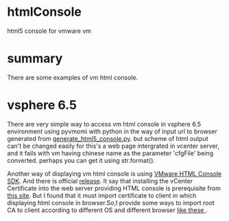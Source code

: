 # htmlConsole
html5 console for vmware vm

# summary
There are some examples of vm html console.

# vsphere 6.5
There are very simple way to access vm html console in vsphere 6.5 environment using pyvmomi with python in the way of input url to browser generated from <a href="https://github.com/vmware/pyvmomi-community-samples/pull/342" >generate_html5_console.py</a>. but scheme of html output can't be changed easily for this's a web page intergrated in vcenter server, and it fails with vm having chinese name as the parameter 'cfgFile' being converted. perhaps you can get it using str.format().

Another way of displaying vm html console is using <a href="https://my.vmware.com/web/vmware/details?productId=491&downloadGroup=HTMLCONSOLESDK210" >VMware HTML Console SDK</a>. And there is official <a href="https://www.vmware.com/support/developer/html-console/html-console-21-releasenotes.html#compatibility" >release</a>. It say that installing the vCenter Certificate into the web server providing HTML console is prerequisite from <a href="http://vittoriop77.blogspot.hk/2016/03/vsphere-6-html-console.html#.WN0Z21x95Ny">this site</a>. But I found that it must import certificate to client in which displaying html console in browser.So,I provide some ways to import root CA to client according to different OS and different browser <a href="https://github.com/zhenmie365/htmlConsole/tree/master/nss/windows">like these </a>.



